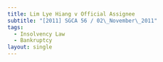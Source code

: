 ```yaml
---
title: Lim Lye Hiang v Official Assignee
subtitle: "[2011] SGCA 56 / 02\_November\_2011"
tags:
  - Insolvency Law
  - Bankruptcy
layout: single
---
```


